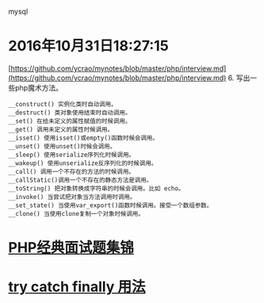 mysql

# 2016年10月31日18:27:15
[https://github.com/ycrao/mynotes/blob/master/php/interview.md](https://github.com/ycrao/mynotes/blob/master/php/interview.md)
6. 写出一些php魔术方法。
```
__construct() 实例化类时自动调用。
__destruct() 类对象使用结束时自动调用。
__set() 在给未定义的属性赋值的时候调用。
__get() 调用未定义的属性时候调用。
__isset() 使用isset()或empty()函数时候会调用。
__unset() 使用unset()时候会调用。
__sleep() 使用serialize序列化时候调用。
__wakeup() 使用unserialize反序列化的时候调用。
__call() 调用一个不存在的方法的时候调用。
__callStatic()调用一个不存在的静态方法是调用。
__toString() 把对象转换成字符串的时候会调用。比如 echo。
__invoke() 当尝试把对象当方法调用时调用。
__set_state() 当使用var_export()函数时候调用。接受一个数组参数。
__clone() 当使用clone复制一个对象时候调用。
```
# [PHP经典面试题集锦](http://www.jb51.net/article/62516.htm)

# [try catch finally 用法](http://vvsongsunny.iteye.com/blog/1236005)